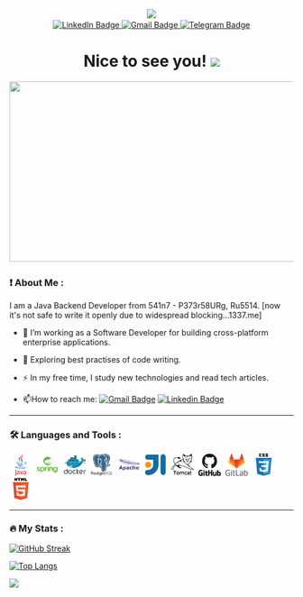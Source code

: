 <div id="header" align="center">
  <img src="https://media.giphy.com/media/f3iwJFOVOwuy7K6FFw/giphy.gif" width="322"/>
</div>

<div id="badges" align="center">
  <a href="https://www.linkedin.com/in/alexandr-shvetsov-68477a207">
    <img src="https://img.shields.io/badge/LinkedIn-blue?style=for-the-badge&logo=linkedin&logoColor=white" alt="LinkedIn Badge"/>
  </a>
  <a href="mailto:a002eshvetsov@gmail.com">
    <img src="https://img.shields.io/badge/Gmail-red?style=for-the-badge&logo=gmail&logoColor=white" alt="Gmail Badge"/>
  </a>
  <a href="https://t.me/shv3_dev">
    <img src="https://img.shields.io/badge/telegram-blue?style=for-the-badge&logo=telegram&logoColor=white" alt="Telegram Badge"/>
  </a>
</div>

<div id="hello" align="center">
  <h1> Nice to see you!
    <img src="https://media.giphy.com/media/hvRJCLFzcasrR4ia7z/giphy.gif" width="30px"/>
  </h1>
</div>

<div align="center">
  <img src="https://img.freepik.com/vetores-gratis/lampada-lancando-para-fora-da-terra-em-fundo-amarelo_90099-549.jpg?size=626&ext=jpg" width="600" height="320"/>
</div>

### :exclamation: About Me :
I am a Java Backend Developer from 541n7 - P373r58URg, Ru5514. [now it's not safe to write it openly due to widespread blocking...1337.me]

- :telescope: I’m working as a Software Developer for building cross-platform enterprise applications.

- :seedling: Exploring best practises of code writing.

- :zap: In my free time, I study new technologies and read tech articles.

- :mailbox:How to reach me: [![Gmail Badge](https://img.shields.io/badge/-gmail-red?style=flat&logo=Gmail&logoColor=white)](mailto:a002eshvetsov@gmail.com)  [![Linkedin Badge](https://img.shields.io/badge/-telegram-blue?style=flat&logo=telegram&logoColor=white)](https://t.me/shv3_dev)

---

### :hammer_and_wrench: Languages and Tools :

<div>
  <img src="https://github.com/devicons/devicon/blob/master/icons/java/java-original-wordmark.svg" title="Java" alt="Java" width="40" height="40"/>&nbsp;
  <img src="https://github.com/devicons/devicon/blob/master/icons/spring/spring-original-wordmark.svg" title="Spring" alt="Spring" width="40" height="40"/>&nbsp;
  <img src="https://github.com/devicons/devicon/blob/master/icons/docker/docker-original-wordmark.svg" title="Docker" alt="Docker" width="40" height="40"/>&nbsp;
  <img src="https://github.com/devicons/devicon/blob/master/icons/postgresql/postgresql-original-wordmark.svg" title="PostgreSQL" alt="Intellij" width="40" height="40"/>&nbsp;
  <img src="https://github.com/devicons/devicon/blob/master/icons/apache/apache-line-wordmark.svg" title="Apache Maven & Glassfish" alt="Apache Maven & Glassfish" width="40" height="40"/>&nbsp;
  <img src="https://github.com/devicons/devicon/blob/master/icons/intellij/intellij-original.svg" title="Intellij" alt="Intellij" width="40" height="40"/>&nbsp;
  <img src="https://github.com/devicons/devicon/blob/master/icons/tomcat/tomcat-line-wordmark.svg" title="Tomcat" alt="Tomcat" width="40" height="40"/>&nbsp;
  <img src="https://github.com/devicons/devicon/blob/master/icons/github/github-original-wordmark.svg" title="GitHub" alt="GitHub" width="40" height="40"/>&nbsp;
  <img src="https://github.com/devicons/devicon/blob/master/icons/gitlab/gitlab-original-wordmark.svg" title="GitLab" alt="GitLab" width="40" height="40"/>&nbsp;
  <img src="https://github.com/devicons/devicon/blob/master/icons/css3/css3-original-wordmark.svg" title="CSS3" alt="CSS3" width="40" height="40"/>&nbsp;
  <img src="https://github.com/devicons/devicon/blob/master/icons/html5/html5-original-wordmark.svg" title="HTML5" alt="HTML5" width="40" height="40"/>&nbsp;
</div>

---

### :fire: My Stats :
[![GitHub Streak](http://github-readme-streak-stats.herokuapp.com?user=shvetsov-as&theme=dark&background=000000)](https://git.io/streak-stats)

[![Top Langs](https://github-readme-stats.vercel.app/api/top-langs/?username=shvetsov-as&layout=compact&theme=vision-friendly-dark)](https://github.com/anuraghazra/github-readme-stats)
<!--
**shvetsov-as/shvetsov-as** is a ✨ _special_ ✨ repository because its `README.md` (this file) appears on your GitHub profile.

Here are some ideas to get you started:

- 🔭 I’m currently working on ...
- 🌱 I’m currently learning ...
- 👯 I’m looking to collaborate on ...
- 🤔 I’m looking for help with ...
- 💬 Ask me about ...
- 📫 How to reach me: ...
- 😄 Pronouns: ...
- ⚡ Fun fact: ...
-->
![](https://komarev.com/ghpvc/?username=shvetsov-as&color=yellow&style=plastic)
<div id="counter" align="center">
  
  <img src="https://komarev.com/ghpvc/?username=shvetsov-as&style=flat-square&color=blue" alt=""/>
</div>
